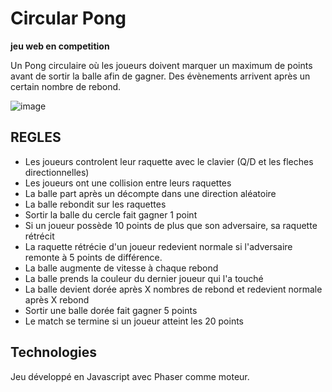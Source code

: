 # Circular Pong

**jeu web en competition**

Un Pong circulaire où les joueurs doivent marquer un maximum de points avant de sortir la balle afin de gagner. Des évènements arrivent après un certain nombre de rebond.

![image](https://img4.hostingpics.net/pics/947425CircularPong.jpg)

## REGLES

* Les joueurs controlent leur raquette avec le clavier (Q/D et les fleches directionnelles)
* Les joueurs ont une collision entre leurs raquettes
* La balle part après un décompte dans une direction aléatoire
* La balle rebondit sur les raquettes
* Sortir la balle du cercle fait gagner 1 point
* Si un joueur possède 10 points de plus que son adversaire, sa raquette rétrécit
* La raquette rétrécie d'un joueur redevient normale si l'adversaire remonte à 5 points de différence.
* La balle augmente de vitesse à chaque rebond
* La balle prends la couleur du dernier joueur qui l'a touché
* La balle devient dorée après X nombres de rebond et redevient normale après X rebond 
* Sortir une balle dorée fait gagner 5 points
* Le match se termine si un joueur atteint les 20 points

## Technologies

Jeu développé en Javascript avec Phaser comme moteur.